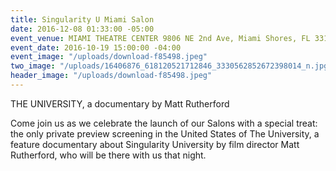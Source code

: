 ```yaml
---
title: Singularity U Miami Salon
date: 2016-12-08 01:33:00 -05:00
event_venue: MIAMI THEATRE CENTER 9806 NE 2nd Ave, Miami Shores, FL 33138
event_date: 2016-10-19 15:00:00 -04:00
event_image: "/uploads/download-f85498.jpeg"
two_image: "/uploads/16406876_618120521712846_3330562852672398014_n.jpg"
header_image: "/uploads/download-f85498.jpeg"
---
```


THE UNIVERSITY, a documentary by Matt Rutherford

Come join us as we celebrate the launch of our Salons with a special treat: the only private preview screening in the United States of The University, a feature documentary about Singularity University by film director Matt Rutherford, who will be there with us that night.